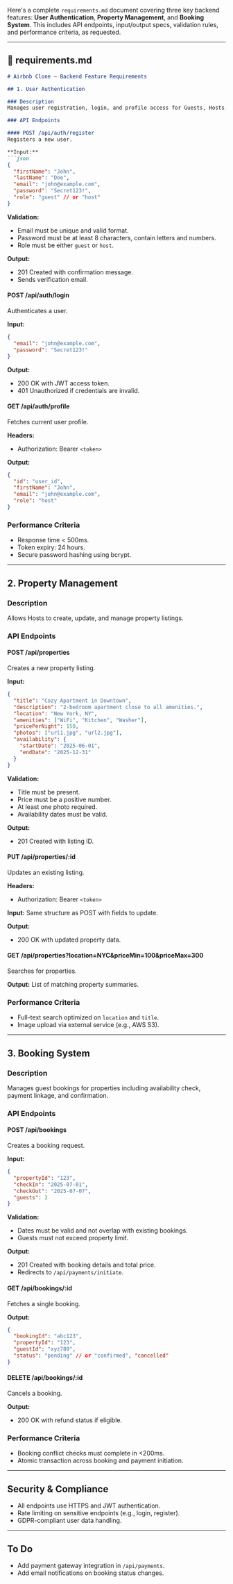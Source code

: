 Here's a complete `requirements.md` document covering three key backend features: **User Authentication**, **Property Management**, and **Booking System**. This includes API endpoints, input/output specs, validation rules, and performance criteria, as requested.

---

## 📄 requirements.md

````markdown
# Airbnb Clone – Backend Feature Requirements

## 1. User Authentication

### Description
Manages user registration, login, and profile access for Guests, Hosts, and Admins.

### API Endpoints

#### POST /api/auth/register
Registers a new user.

**Input:**
```json
{
  "firstName": "John",
  "lastName": "Doe",
  "email": "john@example.com",
  "password": "Secret123!",
  "role": "guest" // or "host"
}
````

**Validation:**

* Email must be unique and valid format.
* Password must be at least 8 characters, contain letters and numbers.
* Role must be either `guest` or `host`.

**Output:**

* 201 Created with confirmation message.
* Sends verification email.

#### POST /api/auth/login

Authenticates a user.

**Input:**

```json
{
  "email": "john@example.com",
  "password": "Secret123!"
}
```

**Output:**

* 200 OK with JWT access token.
* 401 Unauthorized if credentials are invalid.

#### GET /api/auth/profile

Fetches current user profile.

**Headers:**

* Authorization: Bearer `<token>`

**Output:**

```json
{
  "id": "user_id",
  "firstName": "John",
  "email": "john@example.com",
  "role": "host"
}
```

### Performance Criteria

* Response time < 500ms.
* Token expiry: 24 hours.
* Secure password hashing using bcrypt.

---

## 2. Property Management

### Description

Allows Hosts to create, update, and manage property listings.

### API Endpoints

#### POST /api/properties

Creates a new property listing.

**Input:**

```json
{
  "title": "Cozy Apartment in Downtown",
  "description": "2-bedroom apartment close to all amenities.",
  "location": "New York, NY",
  "amenities": ["WiFi", "Kitchen", "Washer"],
  "pricePerNight": 150,
  "photos": ["url1.jpg", "url2.jpg"],
  "availability": {
    "startDate": "2025-06-01",
    "endDate": "2025-12-31"
  }
}
```

**Validation:**

* Title must be present.
* Price must be a positive number.
* At least one photo required.
* Availability dates must be valid.

**Output:**

* 201 Created with listing ID.

#### PUT /api/properties/\:id

Updates an existing listing.

**Headers:**

* Authorization: Bearer `<token>`

**Input:** Same structure as POST with fields to update.

**Output:**

* 200 OK with updated property data.

#### GET /api/properties?location=NYC\&priceMin=100\&priceMax=300

Searches for properties.

**Output:**
List of matching property summaries.

### Performance Criteria

* Full-text search optimized on `location` and `title`.
* Image upload via external service (e.g., AWS S3).

---

## 3. Booking System

### Description

Manages guest bookings for properties including availability check, payment linkage, and confirmation.

### API Endpoints

#### POST /api/bookings

Creates a booking request.

**Input:**

```json
{
  "propertyId": "123",
  "checkIn": "2025-07-01",
  "checkOut": "2025-07-07",
  "guests": 2
}
```

**Validation:**

* Dates must be valid and not overlap with existing bookings.
* Guests must not exceed property limit.

**Output:**

* 201 Created with booking details and total price.
* Redirects to `/api/payments/initiate`.

#### GET /api/bookings/\:id

Fetches a single booking.

**Output:**

```json
{
  "bookingId": "abc123",
  "propertyId": "123",
  "guestId": "xyz789",
  "status": "pending" // or "confirmed", "cancelled"
}
```

#### DELETE /api/bookings/\:id

Cancels a booking.

**Output:**

* 200 OK with refund status if eligible.

### Performance Criteria

* Booking conflict checks must complete in <200ms.
* Atomic transaction across booking and payment initiation.

---

## Security & Compliance

* All endpoints use HTTPS and JWT authentication.
* Rate limiting on sensitive endpoints (e.g., login, register).
* GDPR-compliant user data handling.

---

## To Do

* Add payment gateway integration in `/api/payments`.
* Add email notifications on booking status changes.
